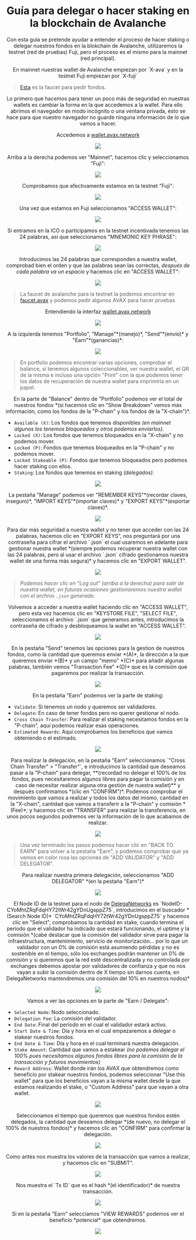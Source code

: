 <h1 align="center"> Guía para delegar o hacer staking en la blockchain de Avalanche </h1>

<p align="center">  Con esta guía se pretende ayudar a entender el proceso de hacer staking o delegar nuestros fondos en la blokchain de Avalanche, utilizaremos la testnet (red de pruebas) Fuji, pero el proceso es el mismo para la mainnet (red principal). </p>

<p align="center"> En mainnet nuestras wallet de Avalanche empiezan por `X-ava` y en la testnet Fuji empiezan por `X-fuji`</p>

> [Esta](https://faucet.avax-test.network/) es la faucet para pedir fondos.

<p align="center"> Lo primero que hacemos para tener un poco más de seguridad en nuestras wallets es cambiar la forma en la que accedemos a la wallet. Para ello abrimos el navegador en modo incógnito o una ventana privada, esto se hace para que nuestro navegador no guarde ninguna información de lo que vamos a hacer. </p>

<p align="center"> Accedemos a <a href="https://wallet.avax.network">wallet.avax.network</a> </p>
<p align="center"> 
<img src="/images/ava1.png)">
</p>

<p align="center">  Arriba a la derecha podemos ver "Mainnet", hacemos clic y seleccionamos "Fuji":</p>

<p align="center">
<img src="/images/ava2.png">
</p>


<p align="center">Comprobamos que efectivamente estamos en la testnet "Fuji":</p>
<p align="center">
<img src="/images/ava3.png">
</p>

<p align="center">Una vez que estamos en Fuji seleccionamos "ACCESS WALLET":</p>
<p align="center">
<img src="/images/ava4.png">
</p>

<p align="center">Si entramos en la ICO o participamos en la testnet incentivada tenemos las 24 palabras, asi que seleccionamos "MNEMONIC KEY PHRASE":</p>
<p align="center">
<img src="/images/ava5.png">
</p>

<p align="center">Introducimos las 24 palabras que corresponden a nuestra wallet, comprobad bien el orden y que las palabras sean las correctas, <i>después de cada palabra va un espacio</i> y hacemos clic en "ACCESS WALLET":</p>
<p align="center">
<img src="/images/ava6.png">
</p>

> La faucet de avalanche para la testnet la podemos encontrar en <a href="https://faucet.avax-test.network/">faucet.avax</a> y podemos pedir algunos AVAX para hacer pruebas

<p align="center"> Entendiendo la interfaz <a href="https://wallet.avax.network">wallet.avax.network</a></p>
<p align="center">
<img src="/images/ava7.png">
</p>

<p align="center"> A la izquierda tenemos "Portfolio", "Manage"*(manejo)*, "Send"*(envío)* y "Earn"*(ganancias)*:</p>
<p align="center">
<img src="/images/ava8.png">
</p>

> En portfolio podemos encontrar varias opciones, comprobar el balance, si tenemos algunos coleccionables, ver nuestra wallet, el QR de la misma e incluso una opción "Print" con la que podemos tener los datos de recuperación de nuestra wallet para imprimirla en un papel.


<p align="center">En la parte de "Balance" dentro de "Portfolio" podemos ver el total de nuestros fondos *(si hacemos clic en "Show Breakdown" vemos más información, como los fondos de la "P-chain" y los fondos de la "X-chain")*. </p>

- `Available (X)`: Los fondos que tenemos disponibles *(en mainnet algunos los tenemos bloqueados y otros podemos enviarlos)*.
- `Locked (X)`: Los fondos que tenemos bloqueados en la "X-chain" y no podemos mover.
- `Locked (P)`: Fondos que tenemos bloqueados en la "P-chain" y no podemos mover.
- `Locked Stakeable (P)`: Fondos que tenemos bloqueados pero podemos hacer staking con ellos.
- `Staking`: Los fondos que tenemos en staking *(delegados)*.

<p align="center">
<img src="/images/ava9.png">
</p>

<p align="center">La pestaña "Manage" podemos ver "REMEMBER KEYS"*(recordar claves, inseguro)*, "IMPORT KEYS"*(importar claves)* y "EXPORT KEYS"*(exportar claves)*. </p>

<p align="center">
<img src="/images/ava10.png">
</p>

<p align="center"> Para dar más seguridad a nuestra wallet y no tener que acceder con las 24 palabras, hacemos clic en "EXPORT KEYS", nos preguntará por una contraseña para cifrar el archivo `.json` el cual usaremos en adelante para gestionar nuestra wallet *(siempre podemos recuperar nuestra wallet con las 24 palabras, pero al usar el archivo `.json` cifrado gestionamos nuestra wallet de una forma más segura)* y hacemos clic en "EXPORT WALLET".</p>

<p align="center">
<img src="/images/ava11.png">
</p>

> *Podemos hacer clic en "Log out" (arriba a la derecha) para salir de nuestra wallet, en futuras ocasiones gestionaremos nuestra wallet con el archivo `.json` generado.*

<p align="center"> Volvemos a acceder a nuestra wallet haciendo clic en "ACCESS WALLET", pero esta vez hacemos clic en "KEYSTORE FILE", "SELECT FILE", seleccionamos el archivo `.json` que generamos antes, introducimos la contraseña de cifrado y desbloqueamos la wallet en "ACCESS WALLET".</p>
<p align="center"> 
<img src="/images/ava1.gif">
</p>

<p align="center"> En la pestaña "Send" tenemos las opciones para la gestion de nuestros fondos, como la cantidad que queremos enviar *(A)*, la dirección a la que queremos enviar *(B)* y un campo "memo" *(C)* para añadir algunas palabras, también vemos "Transaction Fee" *(D)* que es la comisión que pagaremos por realizar la transacción.</p>
<p align="center"> 
<img src="/images/ava13.png">
</p>

<p align="center"> En la pestaña "Earn" podemos ver la parte de staking:</p>

- `Validate`: Si tenemos un nodo y queremos ser validadores.
- `Delegate`: En caso de tener fondos pero no querer gestionar el nodo.
- `Cross Chain Transfer`: Para realizar el staking necesitamos fondos en la "P-chain", aquí podemos realizar esas operaciones.
- `Estimated Rewards`: Aquí comprobamos los beneficios que vamos obteniendo o el estimado.

<p align="center"> 
<img src="/images/ava14.png">
</p>

<p align="center"> Para realizar la delegación, en la pestaña "Earn" seleccionamos `"Cross Chain Transfer" > "Transfer"`, e introducimos la cantidad que deseamos pasar a la "P-chain" para delegar, **(recordad no delegar el 100% de los fondos, pues necesitaremos algunos libres para pagar la comisión y en caso de necesitar realizar alguna otra gestión de nuestra wallet)** y después confirmamos *(clic en "CONFIRM")*. Podemos comprobar el movimiento que vamos a realizar y todos los datos del mismo, cantidad en la "X-chain", cantidad que vamos a transferir a la "P-chain" y comisión *(Fee)*; y hacemos clic en "TRANSFER" para realizar la transferencia, en unos pocos segundos podremos ver la información de lo que acabamos de realizar. </p>

<p align="center">
<img src="/images/ava2.gif">
</p>

> Una vez terminado los pasos podemos hacer clic en "BACK TO EARN" para volver a la pestaña "Earn", y podemos comprobar que ya vemos en color rosa las opciones de "ADD VALIDATOR" y "ADD DELEGATOR".

<p align="center"> Para realizar nuestra primera delegación, seleccionamos "ADD DELEGATOR" *(en la pestaña "Earn")*</p>
<p align="center">
<img src="/images/ava16.png">
</p>

<p align="center">El Node ID de la testnet para el nodo de <a href="https://delega.io">DelegaNetworks</a> es `NodeID-CYoMhtZRqFdqHY72tWr42gYDnUgsppZ75`, introducimos en el buscador *(Search Node ID)* `CYoMhtZRqFdqHY72tWr42gYDnUgsppZ75` y hacemos clic en "Select", comprobamos la cantidad en stake, cuando termina el período que el validador ha indicado que estará funcionando, el uptime y la comisión *(cabe destacar que la comisión del validador sirve para pagar la infraestructura, mantenimiento, servicio de monitorización... por lo que un validador con un 0% de comisión está asumiendo pérdidas y no es sostenible en el tiempo, sólo los exchanges podrán mantener un 0% de comisión y si queremos que la red esté descentralizada y no controlada por exchanges debemos apostar por validadores de confianza y que no nos vayan a subir la comisión dentro de X tiempo sin darnos cuenta, en DelegaNetworks mantendremos una comisión del 10% en nuestros nodos)*</p>
<p align="center">
<img src="/images/ava3.gif">
</p>

<p align="center">Vamos a ver las opciones en la parte de "Earn / Delegate":</p>

- `Selected Node`: Nodo seleccionado.
- `Delegation Fee`: La comisión del validador.
- `End Date`: Final del período en el cual el validador estará activo.
- `Start Date & Time`: Día y hora en el cual empezaremos a delegar o stakear nuestros fondos.
- `End Date & Time`: Día y hora en el cual terminará nuestra delegación.
- `Stake Amount`: Cantidad que vamos a estakear *(no podemos delegar el 100% pues necesitamos algunos fondos libres para la comisión de la transacción y futuros movimientos)*
- `Reward Address`: Wallet donde irán los AVAX que obtendremos como beneficio por stakear nuestros fondos, podemos seleccionar "Use this wallet" para que los beneficios vayan a la misma wallet desde la que estamos realizando el stake, o "Custom Address" para que vayan a otra wallet.

<p align="center">
<img src="/images/ava4.gif">
</p>

<p align="center">Seleccionamos el tiempo que queremos que nuestros fondos estén delegados, la cantidad que deseamos delegar *(de nuevo, no delegar el 100% de nuestros fondos)* y hacemos clic en "CONFIRM" para confirmar la delegación.</p>
<p align="center">
<img src="/images/ava5.gif">
</p>

<p align="center">Como antes nos muestra los valores de la transacción que vamos a realizar, y hacemos clic en "SUBMIT".</p>
<p align="center">
<img src="/images/ava20.png">
</p>

<p align="center"> Nos muestra el `Tx ID` que es el hash *(el identificador)* de nuestra transacción.</p>
<p align="center">
<img src="/images/ava21.png">
</p>

<p align="center"> Si en la pestaña "Earn" selecciamos "VIEW REWARDS" podemos ver el beneficio *potencial* que obtendremos.</p>
<p align="center"> 
<img src="/images/ava5.gif">
</p>
